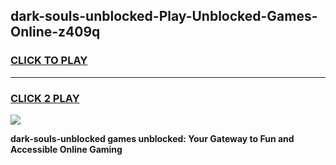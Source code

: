 
## dark-souls-unblocked-Play-Unblocked-Games-Online-z409q
<h3>
<a href="https://premium76.site?title=dark-souls-unblocked&ref=25A">CLICK TO PLAY</a></h3>
<hr>

<h3>
<a href="https://premium76.site?title=dark-souls-unblocked&ref=25A">CLICK 2 PLAY</a>
  
</h3>

<a href="https://premium76.site?title=dark-souls-unblocked&ref=25A"><img src="https://clearcache.store/games.png"></a>


**dark-souls-unblocked games unblocked: Your Gateway to Fun and Accessible Online Gaming**
